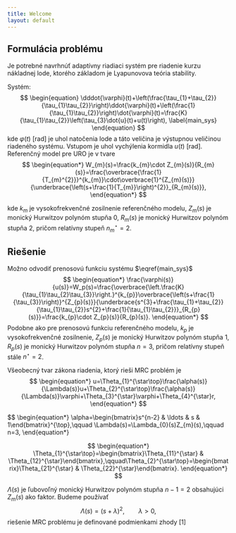 ```yaml
---
title: Welcome
layout: default
---
```


## Formulácia problému

Je potrebné navrhnúť adaptívny riadiaci systém pre riadenie kurzu nákladnej lode, ktorého základom je Lyapunovova teória stability. 

Systém:
$$
\begin{equation}
\dddot{\varphi}(t)+\left(\frac{\tau_{1}+\tau_{2}}{\tau_{1}\tau_{2}}\right)\ddot{\varphi}(t)+\left(\frac{1}{\tau_{1}\tau_{2}}\right)\dot{\varphi}(t)=\frac{K}{\tau_{1}\tau_{2}}\left(\tau_{3}\dot{u}(t)+u(t)\right),    
\label{main_sys}
\end{equation}
$$
kde $\varphi(t)$ [rad] je uhol natočenia lode a táto veličina je výstupnou
veličinou riadeného systému. Vstupom je uhol vychýlenia kormidla $u(t)$ [rad]. 
Referenčný model pre URO je v tvare
$$
\begin{equation*}
W_{m}(s)=\frac{k_{m}\cdot Z_{m}(s)}{R_{m}(s)}=\frac{\overbrace{\frac{1}{T_{m}^{2}}}^{k_{m}}\cdot\overbrace{1}^{Z_{m}(s)}}{\underbrace{\left(s+\frac{1}{T_{m}}\right)^{2}}_{R_{m}(s)}},
\end{equation*}
$$

kde $k_m$ je vysokofrekvenčné zosilnenie referenčného modelu, $Z_m(s)$ je
monický Hurwitzov polynóm stupňa 0, $R_m(s)$ je monický Hurwitzov polynóm stupňa
2, pričom relatívny stupeň $n^\star_m=2$.

## Riešenie

Možno odvodiť prenosovú funkciu systému $\eqref{main_sys}$
$$
\begin{equation*}
\frac{\varphi(s)}{u(s)}=W_p(s)=\frac{\overbrace{\left.\frac{K}{\tau_{1}\tau_{2}\tau_{3}}\right.}^{k_{p}}\overbrace{\left(s+\frac{1}{\tau_{3}}\right)}^{Z_{p}(s)}}{\underbrace{s^{3}+\frac{\tau_{1}+\tau_{2}}{\tau_{1}\tau_{2}}s^{2}+\frac{1}{\tau_{1}\tau_{2}}}_{R_{p}(s)}}=\frac{k_{p}\cdot Z_{p}(s)}{R_{p}(s)}.
\end{equation*}
$$
Podobne ako pre prenosovú funkciu referenčného modelu, $k_p$ je vysokofrekvenčné zosilnenie, $Z_p(s)$ je
monický Hurwitzov polynóm stupňa 1, $R_p(s)$ je monický Hurwitzov polynóm stupňa
$n=3$, pričom relatívny stupeň stále $n^\star=2$.

Všeobecný tvar zákona riadenia, ktorý rieši MRC problém je
$$
\begin{equation*}
u=\Theta_{1}^{\star\top}\frac{\alpha(s)}{\Lambda(s)}u+\Theta_{2}^{\star\top}\frac{\alpha(s)}{\Lambda(s)}\varphi+\Theta_{3}^{\star}\varphi+\Theta_{4}^{\star}r,
\end{equation*}
$$

$$
\begin{equation*}
\alpha=\begin{bmatrix}s^{n-2} & \ldots & s & 1\end{bmatrix}^{\top},\qquad \Lambda(s)=\Lambda_{0}(s)Z_{m}(s),\qquad n=3,
\end{equation*}

$$
\begin{equation*}
\Theta_{1}^{\star\top}=\begin{bmatrix}\Theta_{11}^{\star} & \Theta_{12}^{\star}\end{bmatrix},\qquad\Theta_{2}^{\star\top}=\begin{bmatrix}\Theta_{21}^{\star} & \Theta_{22}^{\star}\end{bmatrix}.
\end{equation*}
$$

$\Lambda(s)$ je ľubovoľný monický Hurwitzov polynóm stupňa $n - 1 = 2$ obsahujúci $Z_m(s)$ ako faktor. Budeme používať
$$
\begin{equation*}
\Lambda(s)=\left(s+\lambda\right)^{2},\qquad\lambda>0,
\end{equation*}
$$
riešenie MRC problému je definované podmienkami zhody [1]